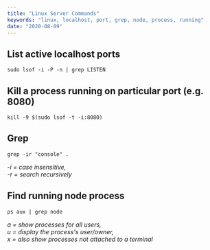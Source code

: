 ```yaml
---
title: "Linux Server Commands"
keywords: "linux, localhost, port, grep, node, process, running"
date: "2020-08-09"
---
```


## List active localhost ports

```
sudo lsof -i -P -n | grep LISTEN
```

## Kill a process running on particular port (e.g. 8080)

```
kill -9 $(sudo lsof -t -i:8080)
```

## Grep

```
grep -ir "console" .
```

_-i = case insensitive,<br>-r = search recursively_

## Find running node process

```
ps aux | grep node
```

_a = show processes for all users,<br>u = display the process's user/owner,<br>x = also show processes not attached to a terminal_
